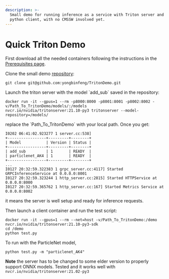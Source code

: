 ```yaml
---
description: >-
  Small demo for running inference as a service with Triton server and the
  python client, with no CMSSW involved yet.
---
```


# Quick Triton Demo

First download all the needed containers following the instructions in the [Prerequisites page](prerequisites.md).

Clone the small demo [repository](https://github.com/yongbinfeng/TritonDemo):

```
git clone git@github.com:yongbinfeng/TritonDemo.git
```

Launch the triton server with the model \`add\_sub\` saved in the repository:

```
docker run -it --gpus=1 --rm -p8000:8000 -p8001:8001 -p8002:8002 -v/Path_To_TritonDemo/models/:/models nvcr.io/nvidia/tritonserver:21.10-py3 tritonserver --model-repository=/models/
```

replace the \`Path\_To\_TritonDemo\` with your local path. Once you get:

```
I0202 06:41:02.923277 1 server.cc:538]
+-----------------+---------+--------+
| Model           | Version | Status |
+-----------------+---------+--------+
| add_sub         | 1       | READY  |
| particlenet_AK4 | 1       | READY  |
+-----------------+---------+--------+
...
I0127 20:32:59.322383 1 grpc_server.cc:4117] Started GRPCInferenceService at 0.0.0.0:8001
I0127 20:32:59.323244 1 http_server.cc:2815] Started HTTPService at 0.0.0.0:8000
I0127 20:32:59.365762 1 http_server.cc:167] Started Metrics Service at 0.0.0.0:8002
```

it means the server is well setup and ready for inference requests.

Then launch a client container and run the test script:

```
docker run -it --gpus=1 --rm --net=host -v/Path_To_TritonDemo:/demo nvcr.io/nvidia/tritonserver:21.10-py3-sdk
cd /demo
python test.py
```

To run with the ParticleNet model,&#x20;

```
python test.py -m "particlenet_AK4"
```

**Note** the server has to be changed to some elder version to properly support ONNX models. Tested and it works well with `nvcr.io/nvidia/tritonserver:21.02-py3`
